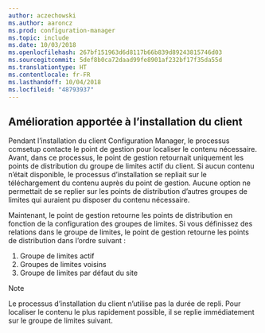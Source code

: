 ```yaml
---
author: aczechowski
ms.author: aaroncz
ms.prod: configuration-manager
ms.topic: include
ms.date: 10/03/2018
ms.openlocfilehash: 267bf151963d6d8117b66b839d89243815746d03
ms.sourcegitcommit: 5def8b0ca72daad99fe8901af232bf17f35da55d
ms.translationtype: HT
ms.contentlocale: fr-FR
ms.lasthandoff: 10/04/2018
ms.locfileid: "48793937"
---
```

## <a name="bkmk_ccmsetup"></a> Amélioration apportée à l’installation du client
<!--1358840-->

Pendant l’installation du client Configuration Manager, le processus ccmsetup contacte le point de gestion pour localiser le contenu nécessaire. Avant, dans ce processus, le point de gestion retournait uniquement les points de distribution du groupe de limites actif du client. Si aucun contenu n’était disponible, le processus d’installation se repliait sur le téléchargement du contenu auprès du point de gestion. Aucune option ne permettait de se replier sur les points de distribution d’autres groupes de limites qui auraient pu disposer du contenu nécessaire. 

Maintenant, le point de gestion retourne les points de distribution en fonction de la configuration des groupes de limites. Si vous définissez des relations dans le groupe de limites, le point de gestion retourne les points de distribution dans l’ordre suivant :
1. Groupe de limites actif  
2. Groupes de limites voisins  
3. Groupe de limites par défaut du site  

> [!Note]  
> Le processus d’installation du client n’utilise pas la durée de repli. Pour localiser le contenu le plus rapidement possible, il se replie immédiatement sur le groupe de limites suivant.  


